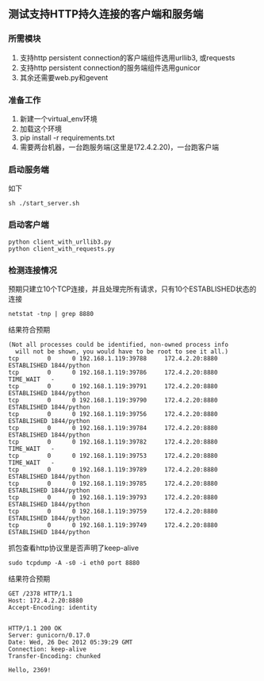 ## 测试支持HTTP持久连接的客户端和服务端

### 所需模块

1. 支持http persistent connection的客户端组件选用urllib3, 或requests
1. 支持http persistent connection的服务端组件选用gunicor
1. 其余还需要web.py和gevent

### 准备工作

1. 新建一个virtual_env环境
1. 加载这个环境
1. pip install -r requirements.txt
1. 需要两台机器，一台跑服务端(这里是172.4.2.20)，一台跑客户端

### 启动服务端

如下

    sh ./start_server.sh

### 启动客户端

    python client_with_urllib3.py
    python client_with_requests.py 

### 检测连接情况

预期只建立10个TCP连接，并且处理完所有请求，只有10个ESTABLISHED状态的连接

    netstat -tnp | grep 8880

结果符合预期

    (Not all processes could be identified, non-owned process info
      will not be shown, you would have to be root to see it all.)
    tcp        0      0 192.168.1.119:39788     172.4.2.20:8880         ESTABLISHED 1844/python     
    tcp        0      0 192.168.1.119:39786     172.4.2.20:8880         TIME_WAIT   -               
    tcp        0      0 192.168.1.119:39791     172.4.2.20:8880         ESTABLISHED 1844/python     
    tcp        0      0 192.168.1.119:39790     172.4.2.20:8880         ESTABLISHED 1844/python     
    tcp        0      0 192.168.1.119:39756     172.4.2.20:8880         ESTABLISHED 1844/python     
    tcp        0      0 192.168.1.119:39784     172.4.2.20:8880         ESTABLISHED 1844/python     
    tcp        0      0 192.168.1.119:39782     172.4.2.20:8880         TIME_WAIT   -               
    tcp        0      0 192.168.1.119:39753     172.4.2.20:8880         TIME_WAIT   -               
    tcp        0      0 192.168.1.119:39789     172.4.2.20:8880         ESTABLISHED 1844/python     
    tcp        0      0 192.168.1.119:39785     172.4.2.20:8880         ESTABLISHED 1844/python     
    tcp        0      0 192.168.1.119:39793     172.4.2.20:8880         ESTABLISHED 1844/python     
    tcp        0      0 192.168.1.119:39759     172.4.2.20:8880         ESTABLISHED 1844/python     
    tcp        0      0 192.168.1.119:39749     172.4.2.20:8880         ESTABLISHED 1844/python 

抓包查看http协议里是否声明了keep-alive

    sudo tcpdump -A -s0 -i eth0 port 8880

结果符合预期

    GET /2378 HTTP/1.1
    Host: 172.4.2.20:8880
    Accept-Encoding: identity


    HTTP/1.1 200 OK
    Server: gunicorn/0.17.0
    Date: Wed, 26 Dec 2012 05:39:29 GMT
    Connection: keep-alive
    Transfer-Encoding: chunked

    Hello, 2369!
